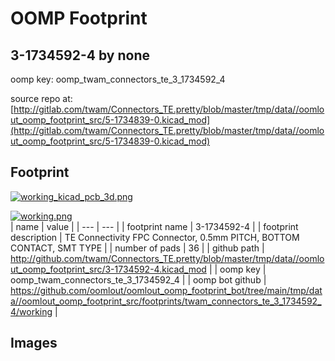 # OOMP Footprint  
## 3-1734592-4  by none  
  
oomp key: oomp_twam_connectors_te_3_1734592_4  
  
source repo at: [http://gitlab.com/twam/Connectors_TE.pretty/blob/master/tmp/data//oomlout_oomp_footprint_src/5-1734839-0.kicad_mod](http://gitlab.com/twam/Connectors_TE.pretty/blob/master/tmp/data//oomlout_oomp_footprint_src/5-1734839-0.kicad_mod)  
## Footprint  
  
[![working_kicad_pcb_3d.png](working_kicad_pcb_3d_600.png)](working_kicad_pcb_3d.png)  
  
[![working.png](working_600.png)](working.png)  
| name | value | 
| --- | --- | 
| footprint name | 3-1734592-4 | 
| footprint description | TE Connectivity FPC Connector, 0.5mm PITCH, BOTTOM CONTACT, SMT TYPE | 
| number of pads | 36 | 
| github path | http://github.com/twam/Connectors_TE.pretty/blob/master/tmp/data//oomlout_oomp_footprint_src/3-1734592-4.kicad_mod | 
| oomp key | oomp_twam_connectors_te_3_1734592_4 | 
| oomp bot github | https://github.com/oomlout/oomlout_oomp_footprint_bot/tree/main/tmp/data//oomlout_oomp_footprint_src/footprints/twam_connectors_te_3_1734592_4/working | 
## Images  
